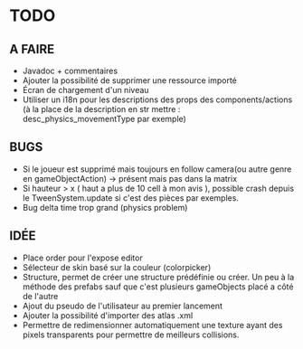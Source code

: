 # TODO

## A FAIRE

- Javadoc + commentaires
- Ajouter la possibilité de supprimer une ressource importé
- Écran de chargement d'un niveau
- Utiliser un i18n pour les descriptions des props des components/actions (à la place de la description en str mettre : desc_physics_movementType par exemple)

## BUGS

- Si le joueur est supprimé mais toujours en follow camera(ou autre genre en gameObjectAction) -> présent mais pas dans la matrix
- Si hauteur > x ( haut a plus de 10 cell à mon avis ), possible crash depuis le TweenSystem.update si c'est des pièces par exemples.
- Bug delta time trop grand (physics problem)

## IDÉE

- Place order pour l'expose editor 
- Sélecteur de skin basé sur la couleur (colorpicker)
- Structure, permet de créer une structure prédéfinie ou créer. Un peu à la méthode des prefabs sauf que c'est plusieurs gameObjects placé a côté de l'autre
- Ajout du pseudo de l'utilisateur au premier lancement
- Ajouter la possibilité d'importer des atlas .xml
- Permettre de redimensionner automatiquement une texture ayant des pixels transparents pour permettre de meilleurs collisions.